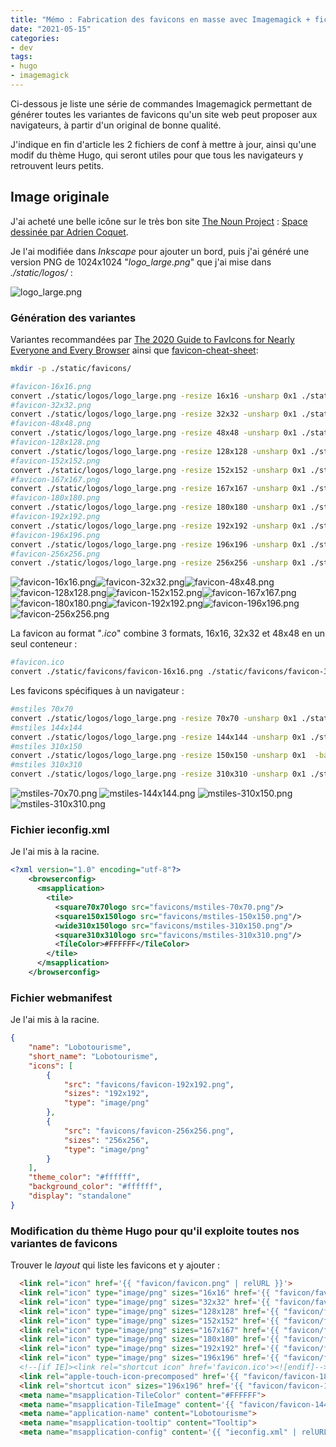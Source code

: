 ```yaml
---
title: "Mémo : Fabrication des favicons en masse avec Imagemagick + fichiers de conf pour les navigateurs"
date: "2021-05-15"
categories:
- dev
tags:
- hugo
- imagemagick
---
```


Ci-dessous je liste une série de commandes Imagemagick permettant de générer toutes les variantes de favicons qu'un site web peut proposer aux navigateurs, à partir d'un original de bonne qualité.

J'indique en fin d'article les 2 fichiers de conf à mettre à jour, ainsi qu'une modif du thème Hugo, qui seront utiles pour que tous les navigateurs y retrouvent leurs petits.

<!--more-->

## Image originale

J'ai acheté une belle icône sur le très bon site [The Noun Project](https://thenounproject.com/) : [Space dessinée par Adrien Coquet](https://thenounproject.com/term/space/2217279/). 

Je l'ai modifiée dans _Inkscape_ pour ajouter un bord, puis j'ai généré une version PNG de 1024x1024 "_logo_large.png_" que j'ai mise dans _./static/logos/_ :

![logo_large.png](logo_large.png)


### Génération des variantes

Variantes recommandées par [The 2020 Guide to FavIcons for Nearly Everyone and Every Browser](https://www.emergeinteractive.com/insights/detail/the-essentials-of-favicons/) ainsi que [favicon-cheat-sheet](https://github.com/audreyfeldroy/favicon-cheat-sheet):

```sh
mkdir -p ./static/favicons/

#favicon-16x16.png
convert ./static/logos/logo_large.png -resize 16x16 -unsharp 0x1 ./static/favicons/favicon-16x16.png
#favicon-32x32.png
convert ./static/logos/logo_large.png -resize 32x32 -unsharp 0x1 ./static/favicons/favicon-32x32.png
#favicon-48x48.png
convert ./static/logos/logo_large.png -resize 48x48 -unsharp 0x1 ./static/favicons/favicon-48x48.png
#favicon-128x128.png
convert ./static/logos/logo_large.png -resize 128x128 -unsharp 0x1 ./static/favicons/favicon-128x128.png
#favicon-152x152.png
convert ./static/logos/logo_large.png -resize 152x152 -unsharp 0x1 ./static/favicons/favicon-152x152.png
#favicon-167x167.png
convert ./static/logos/logo_large.png -resize 167x167 -unsharp 0x1 ./static/favicons/favicon-167x167.png
#favicon-180x180.png
convert ./static/logos/logo_large.png -resize 180x180 -unsharp 0x1 ./static/favicons/favicon-180x180.png
#favicon-192x192.png
convert ./static/logos/logo_large.png -resize 192x192 -unsharp 0x1 ./static/favicons/favicon-192x192.png
#favicon-196x196.png
convert ./static/logos/logo_large.png -resize 196x196 -unsharp 0x1 ./static/favicons/favicon-196x196.png
#favicon-256x256.png
convert ./static/logos/logo_large.png -resize 256x256 -unsharp 0x1 ./static/favicons/favicon-256x256.png
```

![favicon-16x16.png](favicon-16x16.png)![favicon-32x32.png](favicon-32x32.png)![favicon-48x48.png](favicon-48x48.png)![favicon-128x128.png](favicon-128x128.png)![favicon-152x152.png](favicon-152x152.png)![favicon-167x167.png](favicon-167x167.png)![favicon-180x180.png](favicon-180x180.png)![favicon-192x192.png](favicon-192x192.png)![favicon-196x196.png](favicon-196x196.png)![favicon-256x256.png](favicon-256x256.png)


La favicon au format "_.ico_" combine 3 formats, 16x16, 32x32 et 48x48 en un seul conteneur :

```sh
#favicon.ico
convert ./static/favicons/favicon-16x16.png ./static/favicons/favicon-32x32.png ./static/favicons/favicon-48x48.png ./static/favicon.ico
```

Les favicons spécifiques à un navigateur :

```sh
#mstiles 70x70
convert ./static/logos/logo_large.png -resize 70x70 -unsharp 0x1 ./static/favicons/mstiles-70x70.png
#mstiles 144x144
convert ./static/logos/logo_large.png -resize 144x144 -unsharp 0x1 ./static/favicons/mstiles-144x144.png
#mstiles 310x150
convert ./static/logos/logo_large.png -resize 150x150 -unsharp 0x1  -background transparent -gravity center -extent 310x150 ./static/favicons/mstiles-310x150.png
#mstiles 310x310
convert ./static/logos/logo_large.png -resize 310x310 -unsharp 0x1 ./static/favicons/mstiles-310x310.png
```

![mstiles-70x70.png](mstiles-70x70.png)
![mstiles-144x144.png](mstiles-144x144.png)
![mstiles-310x150.png](mstiles-310x150.png)
![mstiles-310x310.png](mstiles-310x310.png)

### Fichier ieconfig.xml

Je l'ai mis à la racine.

```xml
<?xml version="1.0" encoding="utf-8"?>
    <browserconfig>
      <msapplication>
        <tile>
          <square70x70logo src="favicons/mstiles-70x70.png"/>
          <square150x150logo src="favicons/mstiles-150x150.png"/>
          <wide310x150logo src="favicons/mstiles-310x150.png"/>
          <square310x310logo src="favicons/mstiles-310x310.png"/>
          <TileColor>#FFFFFF</TileColor>
        </tile>
      </msapplication>
    </browserconfig>
```

### Fichier webmanifest

Je l'ai mis à la racine.

```json
{
    "name": "Lobotourisme",
    "short_name": "Lobotourisme",
    "icons": [
        {
            "src": "favicons/favicon-192x192.png",
            "sizes": "192x192",
            "type": "image/png"
        },
        {
            "src": "favicons/favicon-256x256.png",
            "sizes": "256x256",
            "type": "image/png"
        }
    ],
    "theme_color": "#ffffff",
    "background_color": "#ffffff",
    "display": "standalone"
}

```

### Modification du thème Hugo pour qu'il exploite toutes nos variantes de favicons

Trouver le _layout_ qui liste les favicons et y ajouter :

```html
  <link rel="icon" href='{{ "favicon/favicon.png" | relURL }}'>
  <link rel="icon" type="image/png" sizes="16x16" href='{{ "favicon/favicon-16x16.png" | relURL }}'>
  <link rel="icon" type="image/png" sizes="32x32" href='{{ "favicon/favicon-32x32.png" | relURL }}'>
  <link rel="icon" type="image/png" sizes="128x128" href='{{ "favicon/favicon-128x128.png" | relURL }}'>
  <link rel="icon" type="image/png" sizes="152x152" href='{{ "favicon/favicon-152x152.png" | relURL }}'>
  <link rel="icon" type="image/png" sizes="167x167" href='{{ "favicon/favicon-167x167.png" | relURL }}'>
  <link rel="icon" type="image/png" sizes="180x180" href='{{ "favicon/favicon-180x180.png" | relURL }}'>
  <link rel="icon" type="image/png" sizes="192x192" href='{{ "favicon/favicon-192x192.png" | relURL }}'>
  <link rel="icon" type="image/png" sizes="196x196" href='{{ "favicon/favicon-196x196.png" | relURL }}'>
  <!--[if IE]><link rel="shortcut icon" href='favicon.ico'><![endif]-->
  <link rel="apple-touch-icon-precomposed" href='{{ "favicon/favicon-180x180.png" | relURL }}'>
  <link rel="shortcut icon" sizes="196x196" href='{{ "favicon/favicon-196x196.png" | relURL }}'>
  <meta name="msapplication-TileColor" content="#FFFFFF">
  <meta name="msapplication-TileImage" content='{{ "favicon/favicon-144x144.png" | relURL }}'>
  <meta name="application-name" content="Lobotourisme">
  <meta name="msapplication-tooltip" content="Tooltip">
  <meta name="msapplication-config" content='{{ "ieconfig.xml" | relURL }}'>
```



